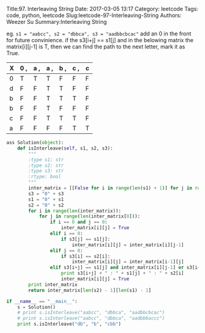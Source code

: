 Title:97. Interleaving String 
Date: 2017-03-05 13:17
Category: leetcode
Tags: code, python, leetcode
Slug:leetcode-97-Interleaving-String 
Authors: Weezer Su
Summary:Interleaving String 

eg.
```s1 = "aabcc", s2 = "dbbca", s3 = "aadbbcbcac"```
add an 0 in the front for future convinience. if the s3[i+j] == s1[j] and in the belowing matrix the matrix[i][j-1] is T, then we can
find the path to the next letter, mark it as True.

| X | 0  ,   | a  ,   | a  ,   | b  ,   | c  ,   | c   |
| ---- | ---- | ---- | ---- | ---- | ---- | ---- |
| 0 | T | T | T | F | F | F |
| d | F | F | T | T | F | F |
| b | F | F | T | T | T | F |
| b | F | F | T | F | F | F |
| c | F | F | T | T | T | F |
| a | F | F | F | F | T | T |

```python
ass Solution(object):
    def isInterleave(self, s1, s2, s3):
        """
        :type s1: str
        :type s2: str
        :type s3: str
        :rtype: bool
        """
        inter_matrix = [[False for i in range(len(s1) + 1)] for j in range(len(s2) + 1)]
        s3 = "0" + s3
        s1 = "0" + s1
        s2 = "0" + s2
        for i in range(len(inter_matrix)):
            for j in range(len(inter_matrix[0])):
                if i == 0 and j == 0:
                    inter_matrix[i][j] = True
                elif i == 0:
                    if s3[j] == s1[j]:
                        inter_matrix[i][j] = inter_matrix[i][j-1]
                elif j == 0:
                    if s3[i] == s2[i]:
                        inter_matrix[i][j] = inter_matrix[i-1][j]
                elif s3[i+j] == s1[j] and inter_matrix[i][j-1] or s3[i+j] == s2[i] and inter_matrix[i-1][j]:
                    print s3[i+j] + " : " + s1[j] + " : " + s2[i]
                    inter_matrix[i][j] = True
        print inter_matrix
        return inter_matrix[len(s2) - 1][len(s1) - 1]

if __name__ == "__main__":
    s = Solution()
    # print s.isInterleave("aabcc", "dbbca", "aadbbcbcac")
    # print s.isInterleave("aabcc", "dbbca", "aadbbbaccc")
    print s.isInterleave("db", "b", "cbb")
```

